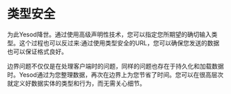 # 类型安全

为此Yesod降世。通过使用高级声明性技术，您可以指定您所期望的确切输入类型。这个过程也可以反过来:通过使用类型安全的URL，您可以确保您发送的数据也可以保证格式良好。

边界问题不仅仅是在处理客户端时的问题，同样的问题也存在于持久化和加载数据时。Yesod通过为您整理数据，再次在边界上为您节省了时间。您可以在很高层次就定义好数据实体的类型和行为，而无需关心细节。
